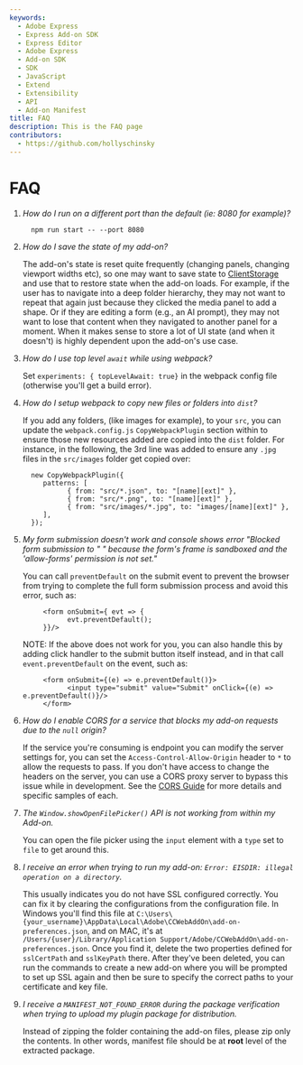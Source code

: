 ```yaml
---
keywords:
  - Adobe Express
  - Express Add-on SDK
  - Express Editor
  - Adobe Express
  - Add-on SDK
  - SDK
  - JavaScript
  - Extend
  - Extensibility
  - API
  - Add-on Manifest
title: FAQ
description: This is the FAQ page
contributors:
  - https://github.com/hollyschinsky
---
```


# FAQ

1. _How do I run on a different port than the default (ie: 8080 for example)?_

   
         npm run start -- --port 8080
   

2. _How do I save the state of my add-on?_

      The add-on's state is reset quite frequently (changing panels, changing viewport widths etc), so one may want to save state to [ClientStorage](./3-WritingCode/api-reference.md) and use that to restore state when the add-on loads. For example, if the user has to navigate into a deep folder hierarchy, they may not want to repeat that again just because they clicked the media panel to add a shape. Or if they are editing a form (e.g., an AI prompt), they may not want to lose that content when they navigated to another panel for a moment. When it makes sense to store a lot of UI state (and when it doesn't) is highly dependent upon the add-on's use case.

3. _How do I use top level `await` while using webpack?_

      Set `experiments: { topLevelAwait: true}` in the webpack config file (otherwise you'll get a build error).

4. _How do I setup webpack to copy new files or folders into `dist`?_

    If you add any folders, (like images for example), to your `src`, you can update the `webpack.config.js` `CopyWebpackPlugin` section within to ensure those new resources added are copied into the `dist` folder. For instance, in the following, the 3rd line was added to ensure any `.jpg` files in the `src/images` folder get copied over:
         
         new CopyWebpackPlugin({
            patterns: [
                  { from: "src/*.json", to: "[name][ext]" },
                  { from: "src/*.png", to: "[name][ext]" },
                  { from: "src/images/*.jpg", to: "images/[name][ext]" },
            ],
         });
         
5. _My form submission doesn't work and console shows error "Blocked form submission to " " because the form's frame is sandboxed and the 'allow-forms' permission is not set."_

      You can call `preventDefault` on the submit event to prevent the browser from trying to complete the full form submission process and avoid this error, such as:

            <form onSubmit={ evt => {                  
                  evt.preventDefault();
            }}/>

      NOTE:
      If the above does not work for you, you can also handle this by adding click handler to the submit button itself instead, and in that call `event.preventDefault` on the event, such as:

            <form onSubmit={(e) => e.preventDefault()}>
                  <input type="submit" value="Submit" onClick={(e) => e.preventDefault()}/>
            </form>


6. _How do I enable CORS for a service that blocks my add-on requests due to the `null` origin?_

      If the service you're consuming is endpoint you can modify the server settings for, you can set the `Access-Control-Allow-Origin` header to `*` to allow the requests to pass. If you don't have access to change the headers on the server, you can use a CORS proxy server to bypass this issue while in development. See the [CORS Guide](./7-Troubleshooting/cors.md) for more details and specific samples of each.

7. _The `Window.showOpenFilePicker()` API is not working from within my Add-on._ 
      
      You can open the file picker using the `input` element with a `type` set to `file` to get around this.

8. _I receive an error when trying to run my add-on: `Error: EISDIR: illegal operation on a directory`._

      This usually indicates you do not have SSL configured correctly. You can fix it by clearing the configurations from the configuration file. In Windows you'll find this file at `C:\Users\{your_username}\AppData\Local\Adobe\CCWebAddOn\add-on-preferences.json`, and on MAC, it's at `/Users/{user}/Library/Application Support/Adobe/CCWebAddOn\add-on-preferences.json`. Once you find it, delete the two properties defined for `sslCertPath` and `sslKeyPath` there. After they've been deleted, you can run the commands to create a new add-on where you will be prompted to set up SSL again and then be sure to specify the correct paths to your certificate and key file. 
>
9. _I receive a `MANIFEST_NOT_FOUND_ERROR` during the package verification when trying to upload my plugin package for distribution._

      Instead of zipping the folder containing the add-on files, please zip only the contents. In other words, manifest file should be at **root** level of the extracted package.